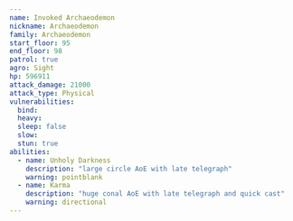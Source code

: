 ```yaml
---
name: Invoked Archaeodemon
nickname: Archaeodemon
family: Archaeodemon
start_floor: 95
end_floor: 98
patrol: true
agro: Sight
hp: 596911
attack_damage: 21000
attack_type: Physical
vulnerabilities:
  bind: 
  heavy: 
  sleep: false
  slow: 
  stun: true
abilities:
  - name: Unholy Darkness
    description: "large circle AoE with late telegraph"
    warning: pointblank
  - name: Karma
    description: "huge conal AoE with late telegraph and quick cast"
    warning: directional
---
```

